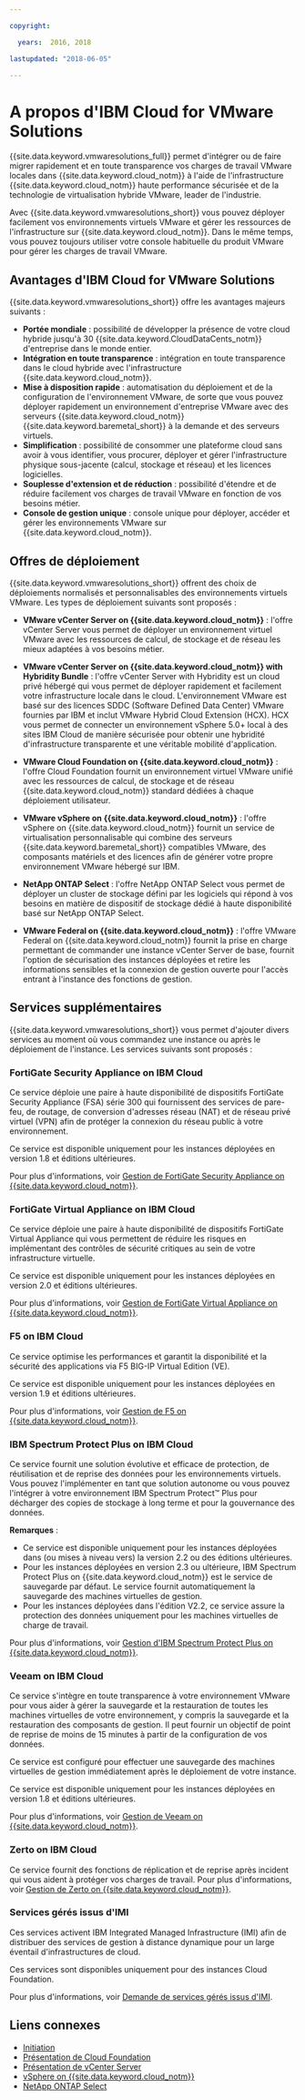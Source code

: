 ```yaml
---

copyright:

  years:  2016, 2018

lastupdated: "2018-06-05"

---
```


# A propos d'IBM Cloud for VMware Solutions

{{site.data.keyword.vmwaresolutions_full}} permet d'intégrer ou de faire migrer rapidement et en toute transparence vos charges de travail VMware locales dans {{site.data.keyword.cloud_notm}} à l'aide de l'infrastructure {{site.data.keyword.cloud_notm}} haute performance sécurisée et de la technologie de virtualisation hybride VMware, leader de l'industrie.

Avec {{site.data.keyword.vmwaresolutions_short}} vous pouvez déployer facilement vos environnements virtuels VMware et gérer les ressources de l'infrastructure sur {{site.data.keyword.cloud_notm}}. Dans le même temps, vous pouvez toujours utiliser votre console habituelle du produit VMware pour gérer les charges de travail VMware.

## Avantages d'IBM Cloud for VMware Solutions

{{site.data.keyword.vmwaresolutions_short}} offre les avantages majeurs suivants :
* **Portée mondiale** : possibilité de développer la présence de votre cloud hybride jusqu'à 30 {{site.data.keyword.CloudDataCents_notm}} d'entreprise dans le monde entier.
* **Intégration en toute transparence** : intégration en toute transparence dans le cloud hybride avec l'infrastructure {{site.data.keyword.cloud_notm}}.
* **Mise à disposition rapide** : automatisation du déploiement et de la configuration de l'environnement VMware, de sorte que vous pouvez déployer rapidement un environnement d'entreprise VMware avec des serveurs {{site.data.keyword.cloud_notm}}{{site.data.keyword.baremetal_short}} à la demande et des serveurs virtuels.
* **Simplification** : possibilité de consommer une plateforme cloud sans avoir à vous identifier, vous procurer, déployer et gérer l'infrastructure physique sous-jacente (calcul, stockage et réseau) et les licences logicielles.
* **Souplesse d'extension et de réduction** : possibilité d'étendre et de réduire facilement vos charges de travail VMware en fonction de vos besoins métier.
* **Console de gestion unique** : console unique pour déployer, accéder et gérer les environnements VMware sur {{site.data.keyword.cloud_notm}}.

## Offres de déploiement

{{site.data.keyword.vmwaresolutions_short}} offrent des choix de déploiements normalisés et personnalisables des environnements virtuels VMware. Les types de déploiement suivants sont proposés :
* **VMware vCenter Server on {{site.data.keyword.cloud_notm}}** : l'offre vCenter Server vous permet de déployer un environnement virtuel VMware avec les ressources de calcul, de stockage et de réseau les mieux adaptées à vos besoins métier.
* **VMware vCenter Server on {{site.data.keyword.cloud_notm}} with Hybridity Bundle** : l'offre vCenter Server with Hybridity est un cloud privé hébergé qui vous permet de déployer rapidement et facilement votre infrastructure locale dans le cloud. L'environnement VMware est basé sur des licences SDDC (Software Defined Data Center) VMware fournies par IBM et inclut VMware Hybrid Cloud Extension (HCX). HCX vous permet de connecter un environnement vSphere 5.0+ local à des sites IBM Cloud de manière sécurisée pour obtenir une hybridité d'infrastructure transparente et une véritable mobilité d'application.

* **VMware Cloud Foundation on {{site.data.keyword.cloud_notm}}** : l'offre Cloud Foundation fournit un environnement virtuel VMware unifié avec les ressources de calcul, de stockage et de réseau {{site.data.keyword.cloud_notm}} standard dédiées à chaque déploiement utilisateur.
* **VMware vSphere on {{site.data.keyword.cloud_notm}}** : l'offre vSphere on {{site.data.keyword.cloud_notm}} fournit un service de virtualisation personnalisable qui combine des serveurs {{site.data.keyword.baremetal_short}} compatibles VMware, des composants matériels et des licences afin de générer votre propre environnement VMware hébergé sur IBM.
* **NetApp ONTAP Select** : l'offre NetApp ONTAP Select vous permet de déployer un cluster de stockage défini par les logiciels qui répond à vos besoins en matière de dispositif de stockage dédié à haute disponibilité basé sur NetApp ONTAP Select.
* **VMware Federal on {{site.data.keyword.cloud_notm}}** : l'offre VMware Federal on {{site.data.keyword.cloud_notm}} fournit la prise en charge permettant de commander une instance vCenter Server de base, fournit l'option de sécurisation des instances déployées et retire les informations sensibles et la connexion de gestion ouverte pour l'accès entrant à l'instance des fonctions de gestion. 

## Services supplémentaires

{{site.data.keyword.vmwaresolutions_short}} vous permet d'ajouter divers services au moment où vous commandez une instance ou après le déploiement de l'instance. Les services suivants sont proposés :

### FortiGate Security Appliance on IBM Cloud

Ce service déploie une paire à haute disponibilité de dispositifs FortiGate Security Appliance (FSA) série 300 qui fournissent des services de pare-feu, de routage, de conversion d'adresses réseau (NAT) et de réseau privé virtuel (VPN) afin de protéger la connexion du réseau public à votre environnement.

Ce service est disponible uniquement pour les instances déployées en version 1.8 et éditions ultérieures.

Pour plus d'informations, voir [Gestion de FortiGate Security Appliance on {{site.data.keyword.cloud_notm}}](../services/managingfsa.html).

### FortiGate Virtual Appliance on IBM Cloud

Ce service déploie une paire à haute disponibilité de dispositifs FortiGate Virtual Appliance qui vous permettent de réduire les risques en implémentant des contrôles de sécurité critiques au sein de votre infrastructure virtuelle.

Ce service est disponible uniquement pour les instances déployées en version 2.0 et éditions ultérieures.

Pour plus d'informations, voir [Gestion de FortiGate Virtual Appliance on {{site.data.keyword.cloud_notm}}](../services/managingfortinetvm.html).

### F5 on IBM Cloud

Ce service optimise les performances et garantit la disponibilité et la sécurité des applications via F5 BIG-IP Virtual Edition (VE).

Ce service est disponible uniquement pour les instances déployées en version 1.9 et éditions ultérieures.

Pour plus d'informations, voir [Gestion de F5 on {{site.data.keyword.cloud_notm}}](../services/managing_f5.html).

### IBM Spectrum Protect Plus on IBM Cloud

Ce service fournit une solution évolutive et efficace de protection, de réutilisation et de reprise des données pour les environnements virtuels. Vous pouvez l'implémenter en tant que solution autonome ou vous pouvez l'intégrer à votre environnement IBM Spectrum Protect&trade; Plus pour décharger des copies de stockage à long terme et pour la gouvernance des données.

**Remarques** :
* Ce service est disponible uniquement pour les instances déployées dans (ou mises à niveau vers) la version 2.2 ou des éditions ultérieures.
* Pour les instances déployées en version 2.3 ou ultérieure, IBM Spectrum Protect Plus on {{site.data.keyword.cloud_notm}} est le service de sauvegarde par défaut. Le service fournit automatiquement la sauvegarde des machines virtuelles de gestion.
* Pour les instances déployées dans l'édition V2.2, ce service assure la protection des données uniquement pour les machines virtuelles de charge de travail.

Pour plus d'informations, voir [Gestion d'IBM Spectrum Protect Plus on {{site.data.keyword.cloud_notm}}](../services/managingspp.html).

### Veeam on IBM Cloud

Ce service s'intègre en toute transparence à votre environnement VMware pour vous aider à gérer la sauvegarde et la restauration de toutes les machines virtuelles de votre environnement, y compris la sauvegarde et la restauration des composants de gestion. Il peut fournir un objectif de point de reprise de moins de 15 minutes à partir de la configuration de vos données.

Ce service est configuré pour effectuer une sauvegarde des machines virtuelles de gestion immédiatement après le déploiement de votre instance.

Ce service est disponible uniquement pour les instances déployées en version 1.8 et éditions ultérieures.

Pour plus d'informations, voir [Gestion de Veeam on {{site.data.keyword.cloud_notm}}](../services/managingveeam.html).

### Zerto on IBM Cloud

Ce service fournit des fonctions de réplication et de reprise après incident qui vous aident à protéger vos charges de travail. Pour plus d'informations, voir [Gestion de Zerto on {{site.data.keyword.cloud_notm}}](../services/managingzertodr.html).

### Services gérés issus d'IMI

Ces services activent IBM Integrated Managed Infrastructure (IMI) afin de distribuer des services de gestion à distance dynamique pour un large éventail d'infrastructures de cloud.

Ces services sont disponibles uniquement pour des instances Cloud Foundation.

Pour plus d'informations, voir [Demande de services gérés issus d'IMI](../services/managing_imi.html).

## Liens connexes

* [Initiation](../index.html)
* [Présentation de Cloud Foundation](../sddc/sd_cloudfoundationoverview.html)
* [Présentation de vCenter Server](../vcenter/vc_vcenterserveroverview.html)
* [vSphere on {{site.data.keyword.cloud_notm}}](../vsphere/vs_planning.html)
* [NetApp ONTAP Select](../netapp/np_netappoverview.html)
